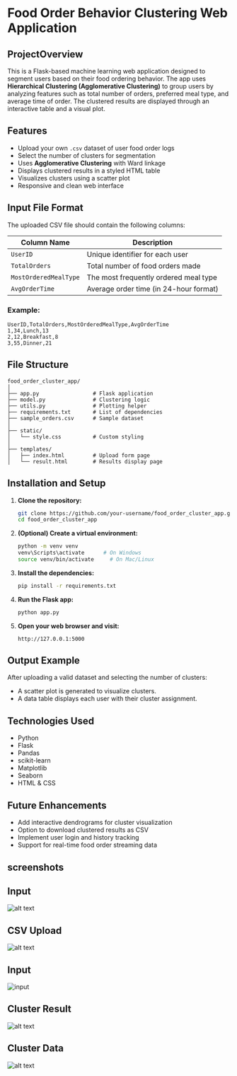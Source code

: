 
# Food Order Behavior Clustering Web Application

## ProjectOverview

This is a Flask-based machine learning web application designed to segment users based on their food ordering behavior. The app uses **Hierarchical Clustering (Agglomerative Clustering)** to group users by analyzing features such as total number of orders, preferred meal type, and average time of order. The clustered results are displayed through an interactive table and a visual plot.

## Features

- Upload your own `.csv` dataset of user food order logs  
- Select the number of clusters for segmentation  
- Uses **Agglomerative Clustering** with Ward linkage  
- Displays clustered results in a styled HTML table  
- Visualizes clusters using a scatter plot  
- Responsive and clean web interface

## Input File Format

The uploaded CSV file should contain the following columns:

| Column Name            | Description                                |
|------------------------|--------------------------------------------|
| `UserID`               | Unique identifier for each user            |
| `TotalOrders`          | Total number of food orders made           |
| `MostOrderedMealType`  | The most frequently ordered meal type      |
| `AvgOrderTime`         | Average order time (in 24-hour format)     |

### Example:
```csv
UserID,TotalOrders,MostOrderedMealType,AvgOrderTime
1,34,Lunch,13
2,12,Breakfast,8
3,55,Dinner,21
```

## File Structure

```
food_order_cluster_app/
│
├── app.py                 # Flask application
├── model.py               # Clustering logic
├── utils.py               # Plotting helper
├── requirements.txt       # List of dependencies
├── sample_orders.csv      # Sample dataset
│
├── static/
│   └── style.css          # Custom styling
│
├── templates/
│   ├── index.html         # Upload form page
│   └── result.html        # Results display page
```

## Installation and Setup

1. **Clone the repository:**
   ```bash
   git clone https://github.com/your-username/food_order_cluster_app.git
   cd food_order_cluster_app
   ```

2. **(Optional) Create a virtual environment:**
   ```bash
   python -m venv venv
   venv\Scripts\activate      # On Windows
   source venv/bin/activate     # On Mac/Linux
   ```

3. **Install the dependencies:**
   ```bash
   pip install -r requirements.txt
   ```

4. **Run the Flask app:**
   ```bash
   python app.py
   ```

5. **Open your web browser and visit:**
   ```
   http://127.0.0.1:5000
   ```

## Output Example

After uploading a valid dataset and selecting the number of clusters:
- A scatter plot is generated to visualize clusters.
- A data table displays each user with their cluster assignment.

## Technologies Used

- Python
- Flask
- Pandas
- scikit-learn
- Matplotlib
- Seaborn
- HTML & CSS

## Future Enhancements

- Add interactive dendrograms for cluster visualization  
- Option to download clustered results as CSV  
- Implement user login and history tracking  
- Support for real-time food order streaming data

## screenshots

## Input

![alt text](<input form.png>)

## CSV Upload

![alt text](<csv upload.png>)

## Input

![input](input.png)

## Cluster Result

![alt text](<cluster result.png>)

## Cluster Data

![alt text](<cluster data.png>)
